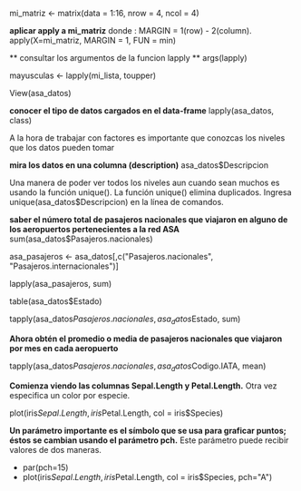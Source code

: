 mi_matriz <- matrix(data = 1:16, nrow = 4, ncol = 4)

**aplicar apply a mi_matriz**
donde : MARGIN = 1(row) - 2(column). <br>
apply(X=mi_matriz, MARGIN = 1, FUN = min)

** consultar los argumentos de la funcion lapply **
args(lapply)


mayusculas <- lapply(mi_lista, toupper)

View(asa_datos)

**conocer el tipo de datos cargados en el data-frame**
lapply(asa_datos, class)

A la hora de trabajar con factores es importante que conozcas los niveles que los datos pueden tomar

**mira los datos en una columna (description)**
asa_datos$Descripcion

Una manera de poder ver todos los niveles aun cuando sean muchos es usando la función unique(). La función unique() elimina duplicados. Ingresa
unique(asa_datos$Descripcion) en la línea de comandos.

**saber el número total de pasajeros nacionales que viajaron en alguno de los aeropuertos pertenecientes a la red ASA**
sum(asa_datos$Pasajeros.nacionales)

asa_pasajeros <- asa_datos[,c("Pasajeros.nacionales", "Pasajeros.internacionales")]

lapply(asa_pasajeros, sum)

table(asa_datos$Estado)

tapply(asa_datos$Pasajeros.nacionales, asa_datos$Estado, sum)

**Ahora obtén el promedio o media de pasajeros nacionales que viajaron por mes en cada aeropuerto**

tapply(asa_datos$Pasajeros.nacionales, asa_datos$Codigo.IATA, mean)

**Comienza viendo las columnas Sepal.Length y Petal.Length.** 
Otra vez especifica un color por especie.

plot(iris$Sepal.Length, iris$Petal.Length, col = iris$Species)

**Un parámetro importante es el símbolo que se usa para graficar puntos; éstos se cambian usando el parámetro pch.** 
Este parámetro puede recibir valores de dos maneras. 

* par(pch=15)
* plot(iris$Sepal.Length, iris$Petal.Length, col = iris$Species, pch="A")



